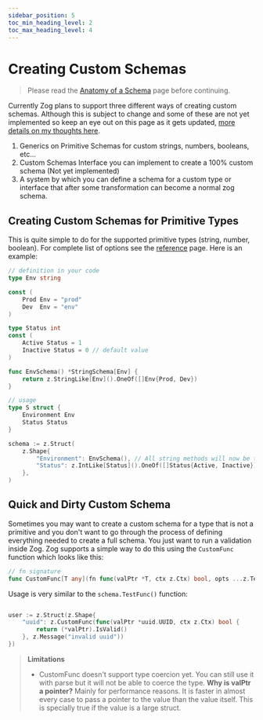 ```yaml
---
sidebar_position: 5
toc_min_heading_level: 2
toc_max_heading_level: 4
---
```


# Creating Custom Schemas

> Please read the [Anatomy of a Schema](/core-concepts/anatomy-of-schema) page before continuing.

Currently Zog plans to support three different ways of creating custom schemas. Although this is subject to change and some of these are not yet implemented so keep an eye out on this page as it gets updated, [more details on my thoughts here](https://github.com/Oudwins/zog/discussions/132).

1. Generics on Primitive Schemas for custom strings, numbers, booleans, etc...
2. Custom Schemas Interface you can implement to create a 100% custom schema (Not yet implemented)
3. A system by which you can define a schema for a custom type or interface that after some transformation can become a normal zog schema.

## Creating Custom Schemas for Primitive Types

This is quite simple to do for the supported primitive types (string, number, boolean). For complete list of options see the [reference](/reference) page. Here is an example:

```go
// definition in your code
type Env string

const (
	Prod Env = "prod"
	Dev  Env = "env"
)

type Status int
const (
	Active Status = 1
	Inactive Status = 0 // default value
)

func EnvSchema() *StringSchema[Env] {
	return z.StringLike[Env]().OneOf([]Env{Prod, Dev})
}

// usage
type S struct {
	Environment Env
	Status Status
}

schema := z.Struct(
	z.Shape{
		"Environment": EnvSchema(), // All string methods will now be typed to Env type
		"Status": z.IntLike[Status]().OneOf([]Status{Active, Inactive}),
	},
)
```

## Quick and Dirty Custom Schema

Sometimes you may want to create a custom schema for a type that is not a primitive and you don't want to go through the process of defining everything needed to create a full schema. You just want to run a validation inside Zog. Zog supports a simple way to do this using the `CustomFunc` function which looks like this:

```go
// fn signature
func CustomFunc[T any](fn func(valPtr *T, ctx z.Ctx) bool, opts ...z.TestOption) *z.Custom[T]
```

Usage is very similar to the `schema.TestFunc()` function:

```go

user := z.Struct(z.Shape{
	"uuid": z.CustomFunc(func(valPtr *uuid.UUID, ctx z.Ctx) bool {
		return (*valPtr).IsValid()
	}, z.Message("invalid uuid"))
})
```

> **Limitations**
>
> - CustomFunc doesn't support type coercion yet. You can still use it with parse but it will not be able to coerce the type.
>   **Why is valPtr a pointer?**
>   Mainly for performance reasons. It is faster in almost every case to pass a pointer to the value than the value itself. This is specially true if the value is a large struct.
